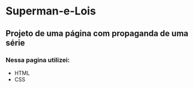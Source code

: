 <h1>Superman-e-Lois</h1>
<h2>Projeto de uma página com propaganda de uma série</h2>
<h3> Nessa pagina utilizei:</h3>
<ul>
  <li>HTML</li>
  <li>CSS</li>
</ul>
